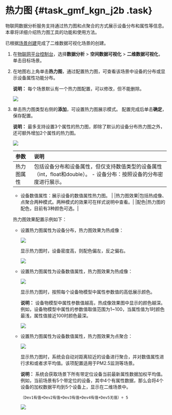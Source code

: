 # 热力图 {#task_gmf_kgn_j2b .task}

物联网数据分析服务支持通过热力图和点聚合的方式展示设备分布和属性等信息。本章将详细介绍热力图工具的功能和使用方法。

已根据[场景创建](cn.zh-CN/空间数据可视化/二维数据可视化/场景创建.md#)完成了二维数据可视化场景的创建。

1.  在[物联网平台控制台](http://iot.console.aliyun.com/)，选择**数据分析** \> **空间数据可视化** \> **二维数据可视化**，单击目标场景。
2.  在地图右上角单击**热力图**，通过配置热力图，可查看该场景中设备的分布或显示设备属性功能分布。 

    **说明：** 每个场景默认有一个热力图配置，可以修改，但不能删除。

    ![](http://static-aliyun-doc.oss-cn-hangzhou.aliyuncs.com/assets/img/155550/156111130944326_zh-CN.png)

3.  单击热力图类型右侧的**添加**，可设置热力图展示模式。 配置完成后单击**确定**，保存配置。 

    **说明：** 最多支持设置3个属性的热力图，即除了默认的设备分布热力图之外，还可额外增加2个属性的热力图。

    ![](http://static-aliyun-doc.oss-cn-hangzhou.aliyuncs.com/assets/img/155550/156111131044330_zh-CN.png)

    |参数|说明|
    |:-|:-|
    |热力图属性|包括设备分布和设备属性，但仅支持数值类型的设备属性（int，float和double）。     -   设备分布：按照设备的分布密度进行展示。
    -   设备数值属性：展示设备的数值属性热力图。
 |
    |热力图效果|包括热成像、点聚合两种模式。两种模式的效果可在样式说明中查看。|
    |配色|热力图的配色，目前有3种颜色可选。|

    热力图效果配置示例如下：

    -   设置热力图属性为设备分布，热力图效果为热成像：

        ![](http://static-aliyun-doc.oss-cn-hangzhou.aliyuncs.com/assets/img/570548/156111131049717_zh-CN.png)

        显示热力图时，设备密度高，则配色偏左，反之偏右。

        ![](http://static-aliyun-doc.oss-cn-hangzhou.aliyuncs.com/assets/img/155550/156111131044336_zh-CN.png)

    -   设置热力图属性为设备数值属性，热力图效果为热成像：

        ![](http://static-aliyun-doc.oss-cn-hangzhou.aliyuncs.com/assets/img/570548/156111131049731_zh-CN.png)

        显示热力图时，按照每个设备物模型中属性参数值的高低展示颜色。

        **说明：** 设备物模型中属性参数值越高，热成像效果图中显示的颜色越深。例如，设备物模型中属性的参数值取值范围为1~100，当属性值为1时颜色最浅，属性值接近100时颜色最深。

        ![](http://static-aliyun-doc.oss-cn-hangzhou.aliyuncs.com/assets/img/155550/156111131144337_zh-CN.png)

    -   设置热力图属性为设备数值属性，热力图效果为点聚合：

        ![](http://static-aliyun-doc.oss-cn-hangzhou.aliyuncs.com/assets/img/570548/156111131149733_zh-CN.png)

        显示热力图时，系统会自动对距离较近的设备进行聚合，并对数值属性进行求和或者求平均值。该项配置适用于PM2.5监测等场景。

        **说明：** 系统会获取场景下所有带定位设备当前最新属性数据加权平均值。例如，当前场景有5个带定位的设备，其中4个有属性数据，那么会将4个设备的加权数据平均到5个设备上，显示在二维场景中。

        ``` {#codeblock_q9g_swp_vhi}
        （Dev1有值+Dev2有值+Dev3有值+Dev4有值+Dev5无值）÷ 5
        ```

        ![](http://static-aliyun-doc.oss-cn-hangzhou.aliyuncs.com/assets/img/155550/156111131144338_zh-CN.png)


